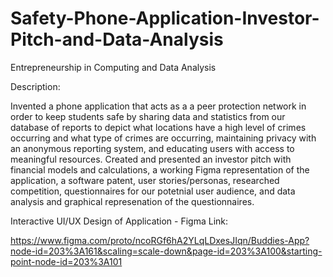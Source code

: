 # Safety-Phone-Application-Investor-Pitch-and-Data-Analysis
Entrepreneurship in Computing and Data Analysis

Description:

Invented a phone application that acts as a a peer protection network in order to keep students safe by sharing data and statistics from our database of reports to depict what locations have a high level of crimes occurring and what type of crimes are occurring, maintaining privacy with an anonymous reporting system, and educating users with access to meaningful resources. Created and presented an investor pitch with financial models and calculations, a working Figma representation of the application, a software patent, user stories/personas, researched competition, questionnaires for our potetnial user audience, and data analysis and graphical represenation of the questionnaires.

Interactive UI/UX Design of Application - Figma Link:

https://www.figma.com/proto/ncoRGf6hA2YLqLDxesJIqn/Buddies-App?node-id=203%3A161&scaling=scale-down&page-id=203%3A100&starting-point-node-id=203%3A101
